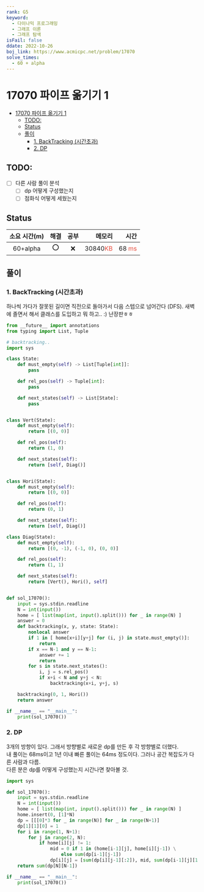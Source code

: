 ```yaml
---
rank: G5
keyword:
  - 다이나믹 프로그래밍
  - 그래프 이론
  - 그래프 탐색
isFail: false
ddate: 2022-10-26
boj_link: https://www.acmicpc.net/problem/17070
solve_times:
  - 60 + alpha
---
```


# 17070 파이프 옮기기 1

- [17070 파이프 옮기기 1](#17070-파이프-옮기기-1)
  - [TODO:](#todo)
  - [Status](#status)
  - [풀이](#풀이)
    - [1. BackTracking (시간초과)](#1-backtracking-시간초과)
    - [2. DP](#2-dp)

## TODO: 
- [ ] 다른 사람 풀이 분석 
  - [ ] dp 어떻게 구성했는지
  - [ ] 점화식 어떻게 세웠는지

## Status

| 소요 시간(m) | 해결 | 공부 |                                     메모리 |                                     시간 |
| :----------: | :--: | :--: | -----------------------------------------: | ---------------------------------------: |
|   60+alpha   | ⭕️  |  ❌  | 30840<span style="color:#e74c3c">KB</span> | 68 <span style="color:#e74c3c">ms</span> |

## 풀이

### 1. BackTracking (시간초과)

하나씩 가다가 잘못된 길이면 직전으로 돌아가서 다음 스텝으로 넘어간다 (DFS).
새벽에 졸면서 해서 클래스를 도입하고 뭐 하고.. :) 난장판ㅎㅎ

```python
from __future__ import annotations
from typing import List, Tuple

# backtracking..
import sys

class State:
    def must_empty(self) -> List[Tuple[int]]:
        pass

    def rel_pos(self) -> Tuple[int]:
        pass

    def next_states(self) -> List[State]:
        pass


class Vert(State):
    def must_empty(self):
        return [(0, 0)]

    def rel_pos(self):
        return (1, 0)

    def next_states(self):
        return [self, Diag()]


class Hori(State):
    def must_empty(self):
        return [(0, 0)]

    def rel_pos(self):
        return (0, 1)

    def next_states(self):
        return [self, Diag()]

class Diag(State):
    def must_empty(self):
        return [(0, -1), (-1, 0), (0, 0)]

    def rel_pos(self):
        return (1, 1)

    def next_states(self):
        return [Vert(), Hori(), self]


def sol_17070():
    input = sys.stdin.readline
    N = int(input())
    home = [ list(map(int, input().split())) for _ in range(N) ]
    answer = 0
    def backtracking(x, y, state: State):
        nonlocal answer
        if 1 in [ home[x+i][y+j] for (i, j) in state.must_empty()]:
            return
        if x == N-1 and y == N-1:
            answer += 1
            return
        for s in state.next_states():
            i, j = s.rel_pos()
            if x+i < N and y+j < N:
                backtracking(x+i, y+j, s)

    backtracking(0, 1, Hori())
    return answer

if __name__ == "__main__":
    print(sol_17070())

```

### 2. DP

3개의 방향이 있다. 그래서 방향별로 새로운 dp를 만든 후 각 방향별로 더했다.  
내 풀이는 68ms이고 1년 이내 빠른 풀이는 64ms 정도이다. 그러나 공간 복잡도가 다른 사람과 다름.  
다른 분은 dp를 어떻게 구성했는지 시간나면 찾아볼 것.

```python
import sys

def sol_17070():
    input = sys.stdin.readline
    N = int(input())
    home = [ list(map(int, input().split())) for _ in range(N) ]
    home.insert(0, [1]*N)
    dp = [[[0]*3 for _ in range(N)] for _ in range(N+1)]
    dp[1][1][0] = 1
    for i in range(1, N+1):
        for j in range(2, N):
            if home[i][j] != 1:
                mid = 0 if 1 in (home[i-1][j], home[i][j-1]) \
                    else sum(dp[i-1][j-1])
                dp[i][j] = [sum(dp[i][j-1][:2]), mid, sum(dp[i-1][j][1:])]
    return sum(dp[N][N-1])

if __name__ == "__main__":
    print(sol_17070())

```

